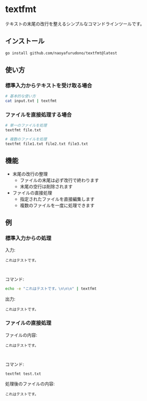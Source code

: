 # textfmt

テキストの末尾の改行を整えるシンプルなコマンドラインツールです。

## インストール

```bash
go install github.com/naoyafurudono/textfmt@latest
```

## 使い方

### 標準入力からテキストを受け取る場合

```bash
# 基本的な使い方
cat input.txt | textfmt
```

### ファイルを直接処理する場合

```bash
# 単一のファイルを処理
textfmt file.txt

# 複数のファイルを処理
textfmt file1.txt file2.txt file3.txt
```

## 機能

- 末尾の改行の整理
  - ファイルの末尾は必ず改行で終わります
  - 末尾の空行は削除されます
- ファイルの直接処理
  - 指定されたファイルを直接編集します
  - 複数のファイルを一度に処理できます

## 例

### 標準入力からの処理

入力:
```
これはテストです。



```

コマンド:
```bash
echo -e "これはテストです。\n\n\n" | textfmt
```

出力:
```
これはテストです。
```

### ファイルの直接処理

ファイルの内容:
```
これはテストです。



```

コマンド:
```bash
textfmt test.txt
```

処理後のファイルの内容:
```
これはテストです。
```
